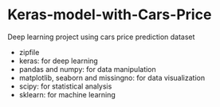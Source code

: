 # Keras-model-with-Cars-Price
Deep learning project using cars price prediction dataset

- zipfile
- keras: for deep learning
- pandas and numpy: for data manipulation
- matplotlib, seaborn and missingno: for data visualization
- scipy: for statistical analysis
- sklearn: for machine learning
